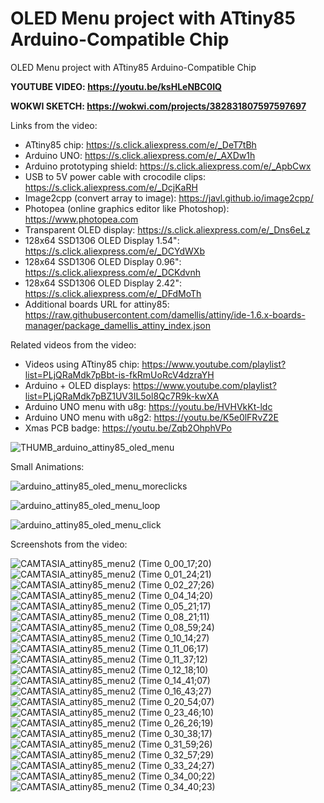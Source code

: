 # OLED Menu project with ATtiny85 Arduino-Compatible Chip
OLED Menu project with ATtiny85 Arduino-Compatible Chip




**YOUTUBE VIDEO: https://youtu.be/ksHLeNBC0IQ**

**WOKWI SKETCH: https://wokwi.com/projects/382831807597597697**



Links from the video:
- ATtiny85 chip: https://s.click.aliexpress.com/e/_DeT7tBh
- Arduino UNO: https://s.click.aliexpress.com/e/_AXDw1h
- Arduino prototyping shield: https://s.click.aliexpress.com/e/_ApbCwx
- USB to 5V power cable with crocodile clips: https://s.click.aliexpress.com/e/_DcjKaRH
- Image2cpp (convert array to image): https://javl.github.io/image2cpp/
- Photopea (online graphics editor like Photoshop): https://www.photopea.com
- Transparent OLED display: https://s.click.aliexpress.com/e/_Dns6eLz
- 128x64 SSD1306 OLED Display 1.54": https://s.click.aliexpress.com/e/_DCYdWXb 
- 128x64 SSD1306 OLED Display 0.96": https://s.click.aliexpress.com/e/_DCKdvnh
- 128x64 SSD1306 OLED Display 2.42": https://s.click.aliexpress.com/e/_DFdMoTh
- Additional boards URL for attiny85: https://raw.githubusercontent.com/damellis/attiny/ide-1.6.x-boards-manager/package_damellis_attiny_index.json

Related videos from the video:
- Videos using ATtiny85 chip: https://www.youtube.com/playlist?list=PLjQRaMdk7pBbt-is-fkRmUoRcV4dzraYH
- Arduino + OLED displays: https://www.youtube.com/playlist?list=PLjQRaMdk7pBZ1UV3IL5ol8Qc7R9k-kwXA
- Arduino UNO menu with u8g: https://youtu.be/HVHVkKt-ldc
- Arduino UNO menu with u8g2: https://youtu.be/K5e0lFRvZ2E
- Xmas PCB badge: https://youtu.be/Zqb2OhphVPo


![THUMB_arduino_attiny85_oled_menu](https://github.com/upiir/attiny85_oled_menu/assets/117754156/790b99fc-7536-46b3-a8e5-e27fe48e784c)


Small Animations:

![arduino_attiny85_oled_menu_moreclicks](https://github.com/upiir/attiny85_oled_menu/assets/117754156/f0dcb675-d222-4b50-9184-2ab59b2e2890)


![arduino_attiny85_oled_menu_loop](https://github.com/upiir/attiny85_oled_menu/assets/117754156/32d11b81-4fa4-43ac-9650-d246385f57e8)


![arduino_attiny85_oled_menu_click](https://github.com/upiir/attiny85_oled_menu/assets/117754156/85dba6c3-9f66-43d2-8a29-63734302f637)





Screenshots from the video:

![CAMTASIA_attiny85_menu2 (Time 0_00_17;20)](https://github.com/upiir/attiny85_oled_menu/assets/117754156/7b1094ef-8257-4346-b779-478b2bf7b480)
![CAMTASIA_attiny85_menu2 (Time 0_01_24;21)](https://github.com/upiir/attiny85_oled_menu/assets/117754156/6af0a6d0-0ad6-4075-bab2-56a9bfdbdb17)
![CAMTASIA_attiny85_menu2 (Time 0_02_27;26)](https://github.com/upiir/attiny85_oled_menu/assets/117754156/6b6ec4cd-0094-4074-a34b-c632464998ba)
![CAMTASIA_attiny85_menu2 (Time 0_04_14;20)](https://github.com/upiir/attiny85_oled_menu/assets/117754156/caf2a8ed-2e4b-4f53-8985-e89c44726e17)
![CAMTASIA_attiny85_menu2 (Time 0_05_21;17)](https://github.com/upiir/attiny85_oled_menu/assets/117754156/3f4e96f1-97ac-4c4c-bb9c-952f055f9ba8)
![CAMTASIA_attiny85_menu2 (Time 0_08_21;11)](https://github.com/upiir/attiny85_oled_menu/assets/117754156/dda872bd-2b9c-4240-b7e5-e7d694dbe618)
![CAMTASIA_attiny85_menu2 (Time 0_08_59;24)](https://github.com/upiir/attiny85_oled_menu/assets/117754156/c203b999-8564-4622-af35-20e88bfcd848)
![CAMTASIA_attiny85_menu2 (Time 0_10_14;27)](https://github.com/upiir/attiny85_oled_menu/assets/117754156/ab66a3b8-939c-4b15-88db-bf9ff9afd752)
![CAMTASIA_attiny85_menu2 (Time 0_11_06;17)](https://github.com/upiir/attiny85_oled_menu/assets/117754156/d00a7f45-c988-48a0-844b-b23b1837e3ff)
![CAMTASIA_attiny85_menu2 (Time 0_11_37;12)](https://github.com/upiir/attiny85_oled_menu/assets/117754156/5a19afac-5a15-4eb2-ab81-de4ef33875f7)
![CAMTASIA_attiny85_menu2 (Time 0_12_18;10)](https://github.com/upiir/attiny85_oled_menu/assets/117754156/d0c6df61-d532-4017-8867-4b0c784287d4)
![CAMTASIA_attiny85_menu2 (Time 0_14_41;07)](https://github.com/upiir/attiny85_oled_menu/assets/117754156/b4b5aa8a-8ad9-4187-9010-c244f525810b)
![CAMTASIA_attiny85_menu2 (Time 0_16_43;27)](https://github.com/upiir/attiny85_oled_menu/assets/117754156/d66fa516-3f07-4eef-bae3-0df7d83d91f9)
![CAMTASIA_attiny85_menu2 (Time 0_20_54;07)](https://github.com/upiir/attiny85_oled_menu/assets/117754156/3aec6e62-1691-4a61-8f25-523366799691)
![CAMTASIA_attiny85_menu2 (Time 0_23_46;10)](https://github.com/upiir/attiny85_oled_menu/assets/117754156/3f3533b0-834f-4570-a668-b7c3ba07c1f3)
![CAMTASIA_attiny85_menu2 (Time 0_26_26;19)](https://github.com/upiir/attiny85_oled_menu/assets/117754156/90ae5fad-fb19-479a-94e4-2eda397b89c3)
![CAMTASIA_attiny85_menu2 (Time 0_30_38;17)](https://github.com/upiir/attiny85_oled_menu/assets/117754156/1d44b943-366b-4d4f-961d-f712397379fe)
![CAMTASIA_attiny85_menu2 (Time 0_31_59;26)](https://github.com/upiir/attiny85_oled_menu/assets/117754156/e6cf6961-75f1-48aa-b6a7-b6a58005afb3)
![CAMTASIA_attiny85_menu2 (Time 0_32_57;29)](https://github.com/upiir/attiny85_oled_menu/assets/117754156/70763671-412a-4d2f-a37c-515b075e508e)
![CAMTASIA_attiny85_menu2 (Time 0_33_24;27)](https://github.com/upiir/attiny85_oled_menu/assets/117754156/5ea9b5a8-d3a1-49bd-a835-0d7291bca326)
![CAMTASIA_attiny85_menu2 (Time 0_34_00;22)](https://github.com/upiir/attiny85_oled_menu/assets/117754156/7b0f4826-1bc6-4738-89b8-7b84c10e577b)
![CAMTASIA_attiny85_menu2 (Time 0_34_40;23)](https://github.com/upiir/attiny85_oled_menu/assets/117754156/dff4415b-fdf1-4f39-a568-55f8e677ad3b)
